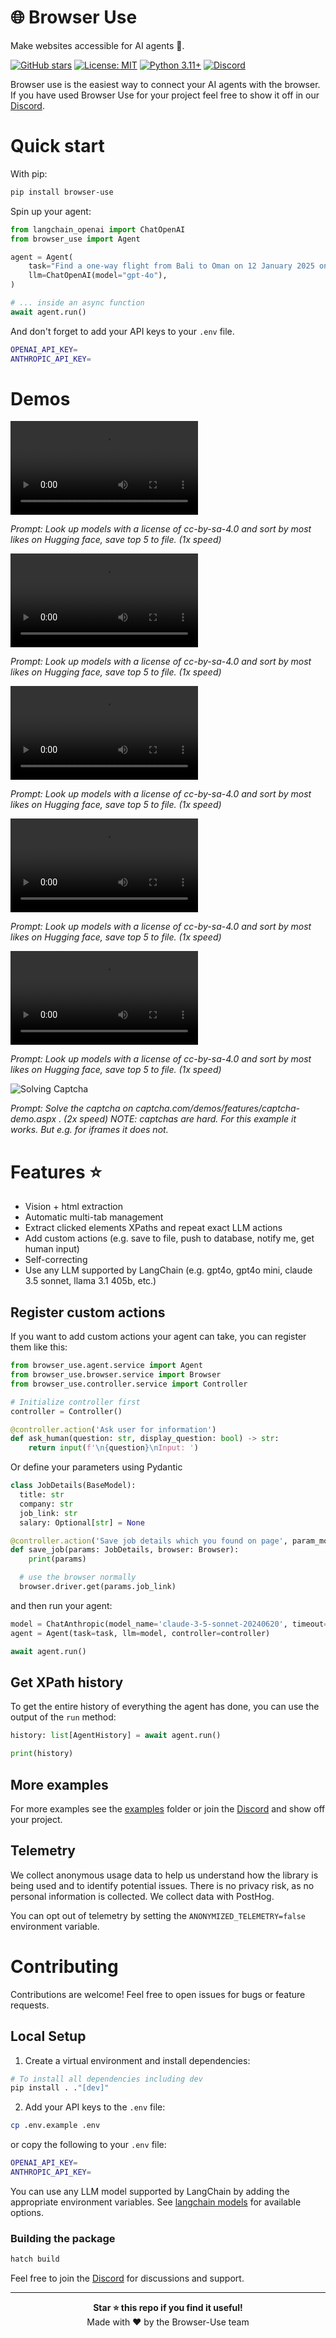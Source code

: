 # 🌐 Browser Use

Make websites accessible for AI agents 🤖.

[![GitHub stars](https://img.shields.io/github/stars/gregpr07/browser-use?style=social)](https://github.com/gregpr07/browser-use/stargazers)
[![License: MIT](https://img.shields.io/badge/License-MIT-yellow.svg)](https://opensource.org/licenses/MIT)
[![Python 3.11+](https://img.shields.io/badge/python-3.11+-blue.svg)](https://www.python.org/downloads/)
[![Discord](https://img.shields.io/discord/1303749220842340412?color=7289DA&label=Discord&logo=discord&logoColor=white)](https://link.browser-use.com/discord)

Browser use is the easiest way to connect your AI agents with the browser. If you have used Browser Use for your project feel free to show it off in our [Discord](https://link.browser-use.com/discord).

# Quick start

With pip:

```bash
pip install browser-use
```

Spin up your agent:

```python
from langchain_openai import ChatOpenAI
from browser_use import Agent

agent = Agent(
    task="Find a one-way flight from Bali to Oman on 12 January 2025 on Google Flights. Return me the cheapest option.",
    llm=ChatOpenAI(model="gpt-4o"),
)

# ... inside an async function
await agent.run()
```

And don't forget to add your API keys to your `.env` file.

```bash
OPENAI_API_KEY=
ANTHROPIC_API_KEY=
```

# Demos


<div>
    <video src="https://github.com/MagMueller/examples-browser-use/raw/main/hugging_face/hugging_face_high_quality.mp4" controls style="max-width:300px;">
    </video>
    <p><i>Prompt: Look up models with a license of cc-by-sa-4.0 and sort by most likes on Hugging face, save top 5 to file. (1x speed)</i></p>
</div>

<div>
    <video src="https://raw.githubusercontent.com/MagMueller/examples-browser-use/main/hugging_face/hugging_face_high_quality.mp4" controls style="max-width:300px;"></video>
    <p><i>Prompt: Look up models with a license of cc-by-sa-4.0 and sort by most likes on Hugging face, save top 5 to file. (1x speed)</i></p>
</div>

<div>
    <video src="https://media.githubusercontent.com/media/MagMueller/examples-browser-use/main/hugging_face/hugging_face_high_quality.mp4" controls style="max-width:300px;"></video>
    <p><i>Prompt: Look up models with a license of cc-by-sa-4.0 and sort by most likes on Hugging face, save top 5 to file. (1x speed)</i></p>
</div>

<div>
    <video 
        src="https://raw.githubusercontent.com/MagMueller/examples-browser-use/main/hugging_face/hugging_face_high_quality.mp4" 
        controls 
        style="max-width:300px;"
        type="video/mp4"
        preload="auto">
    </video>
    <p><i>Prompt: Look up models with a license of cc-by-sa-4.0 and sort by most likes on Hugging face, save top 5 to file. (1x speed)</i></p>
</div>

<div>
    <video controls style="max-width:300px;">
        <source src="https://raw.githubusercontent.com/MagMueller/examples-browser-use/main/hugging_face/hugging_face_high_quality.mp4" type="video/mp4">
        Your browser does not support the video tag.
    </video>
    <p><i>Prompt: Look up models with a license of cc-by-sa-4.0 and sort by most likes on Hugging face, save top 5 to file. (1x speed)</i></p>
</div>

<div>
    <img src="https://github.com/MagMueller/examples-browser-use/blob/main/captcha/captcha%20big.gif" alt="Solving Captcha" style="max-width:300px;">
    <p><i>Prompt: Solve the captcha on captcha.com/demos/features/captcha-demo.aspx . (2x speed) 
    NOTE: captchas are hard. For this example it works. But e.g. for iframes it does not.</i></p>
</div>

# Features ⭐

- Vision + html extraction
- Automatic multi-tab management
- Extract clicked elements XPaths and repeat exact LLM actions
- Add custom actions (e.g. save to file, push to database, notify me, get human input)
- Self-correcting
- Use any LLM supported by LangChain (e.g. gpt4o, gpt4o mini, claude 3.5 sonnet, llama 3.1 405b, etc.)

## Register custom actions

If you want to add custom actions your agent can take, you can register them like this:

```python
from browser_use.agent.service import Agent
from browser_use.browser.service import Browser
from browser_use.controller.service import Controller

# Initialize controller first
controller = Controller()

@controller.action('Ask user for information')
def ask_human(question: str, display_question: bool) -> str:
	return input(f'\n{question}\nInput: ')
```

Or define your parameters using Pydantic

```python
class JobDetails(BaseModel):
  title: str
  company: str
  job_link: str
  salary: Optional[str] = None

@controller.action('Save job details which you found on page', param_model=JobDetails, requires_browser=True)
def save_job(params: JobDetails, browser: Browser):
	print(params)

  # use the browser normally
  browser.driver.get(params.job_link)
```

and then run your agent:

```python
model = ChatAnthropic(model_name='claude-3-5-sonnet-20240620', timeout=25, stop=None, temperature=0.3)
agent = Agent(task=task, llm=model, controller=controller)

await agent.run()
```

## Get XPath history

To get the entire history of everything the agent has done, you can use the output of the `run` method:

```python
history: list[AgentHistory] = await agent.run()

print(history)
```

## More examples

For more examples see the [examples](examples) folder or join the [Discord](https://link.browser-use.com/discord) and show off your project.

## Telemetry

We collect anonymous usage data to help us understand how the library is being used and to identify potential issues. There is no privacy risk, as no personal information is collected. We collect data with PostHog.

You can opt out of telemetry by setting the `ANONYMIZED_TELEMETRY=false` environment variable.

# Contributing

Contributions are welcome! Feel free to open issues for bugs or feature requests.

## Local Setup

1. Create a virtual environment and install dependencies:

```bash
# To install all dependencies including dev
pip install . ."[dev]"
```

2. Add your API keys to the `.env` file:

```bash
cp .env.example .env
```

or copy the following to your `.env` file:

```bash
OPENAI_API_KEY=
ANTHROPIC_API_KEY=
```

You can use any LLM model supported by LangChain by adding the appropriate environment variables. See [langchain models](https://python.langchain.com/docs/integrations/chat/) for available options.

### Building the package

```bash
hatch build
```

Feel free to join the [Discord](https://link.browser-use.com/discord) for discussions and support.

---

<div align="center">
  <b>Star ⭐ this repo if you find it useful!</b><br>
  Made with ❤️ by the Browser-Use team
</div>
